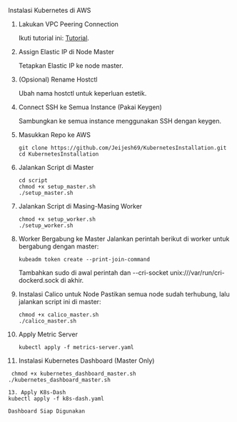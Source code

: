 Instalasi Kubernetes di AWS
1. Lakukan VPC Peering Connection

    Ikuti tutorial ini: [Tutorial](https://www.youtube.com/watch?v=0mRA-KuXI2s).

2. Assign Elastic IP di Node Master

    Tetapkan Elastic IP ke node master.

3. (Opsional) Rename Hostctl

    Ubah nama hostctl untuk keperluan estetik.

4. Connect SSH ke Semua Instance (Pakai Keygen)

    Sambungkan ke semua instance menggunakan SSH dengan keygen.

5. Masukkan Repo ke AWS
   ```
   git clone https://github.com/Jeijesh69/KubernetesInstallation.git
   cd KubernetesInstallation

6. Jalankan Script di Master
   ```
   cd script
   chmod +x setup_master.sh
   ./setup_master.sh

7. Jalankan Script di Masing-Masing Worker
   ```
   chmod +x setup_worker.sh
   ./setup_worker.sh

8. Worker Bergabung ke Master
   Jalankan perintah berikut di worker untuk bergabung dengan master:
   ```
   kubeadm token create --print-join-command
   ```
   Tambahkan sudo di awal perintah dan --cri-socket unix:///var/run/cri-dockerd.sock di akhir.

9. Instalasi Calico untuk Node
   Pastikan semua node sudah terhubung, lalu jalankan script ini di master:
   ```
   chmod +x calico_master.sh
   ./calico_master.sh

10. Apply Metric Server
    ```
    kubectl apply -f metrics-server.yaml

11. Instalasi Kubernetes Dashboard (Master Only)
   ```
    chmod +x kubernetes_dashboard_master.sh
   ./kubernetes_dashboard_master.sh

13. Apply K8s-Dash
   kubectl apply -f k8s-dash.yaml

Dashboard Siap Digunakan
